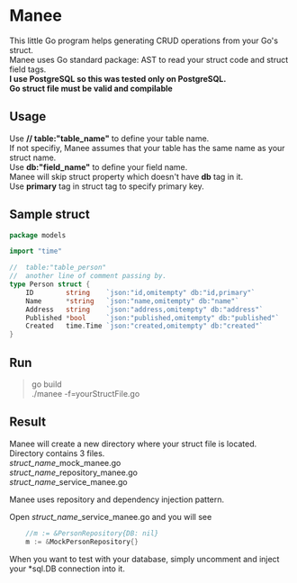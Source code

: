 # Manee
This little Go program helps generating CRUD operations from your Go's struct.  
Manee uses Go standard package: AST to read your struct code and struct field tags.  
**I use PostgreSQL so this was tested only on PostgreSQL.**  
**Go struct file must be valid and compilable**  


## Usage
Use **// table:"table_name"** to define your table name.  
    If not specifiy, Manee assumes that your table has the same name as your struct name.  
Use **db:"field_name"** to define your field name.  
    Manee will skip struct property which doesn't have **db** tag in it.  
Use **primary** tag in struct tag to specify primary key.  

## Sample struct
```go
package models

import "time"

//  table:"table_person"
//  another line of comment passing by.
type Person struct {
    ID        string    `json:"id,omitempty" db:"id,primary"`
    Name      *string   `json:"name,omitempty" db:"name"`
    Address   string    `json:"address,omitempty" db:"address"`
    Published *bool     `json:"published,omitempty" db:"published"`
    Created   time.Time `json:"created,omitempty" db:"created"`
}
```


## Run
> go build  
> ./manee -f=yourStructFile.go

## Result
Manee will create a new directory where your struct file is located.  
Directory contains 3 files.  
*struct_name*_mock_manee.go  
*struct_name*_repository_manee.go  
*struct_name*_service_manee.go  

Manee uses repository and dependency injection pattern.  

Open *struct_name*_service_manee.go and you will see  

```go
    //m := &PersonRepository{DB: nil}
    m := &MockPersonRepository{}
```  
When you want to test with your database, simply uncomment and inject your *sql.DB connection into it.




